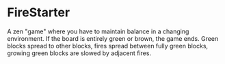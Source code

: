 # FireStarter

A zen "game" where you have to maintain balance in a changing environment. If the board is entirely green or brown, the game ends. Green blocks spread to other blocks, fires spread between fully green blocks, growing green blocks are slowed by adjacent fires.